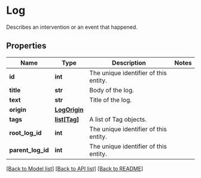 # Log

Describes an intervention or an event that happened.
## Properties
Name | Type | Description | Notes
------------ | ------------- | ------------- | -------------
**id** | **int** | The unique identifier of this entity. | 
**title** | **str** | Body of the log. | 
**text** | **str** | Title of the log. | 
**origin** | [**LogOrigin**](LogOrigin.md) |  | 
**tags** | [**list[Tag]**](Tag.md) | A list of Tag objects. | 
**root_log_id** | **int** | The unique identifier of this entity. | 
**parent_log_id** | **int** | The unique identifier of this entity. | 

[[Back to Model list]](../README.md#documentation-for-models) [[Back to API list]](../README.md#documentation-for-api-endpoints) [[Back to README]](../README.md)


